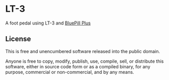 # LT-3

A foot pedal using LT-3 and [BluePill Plus](https://github.com/WeActTC/BluePill-Plus/)

## License

This is free and unencumbered software released into the public domain.

Anyone is free to copy, modify, publish, use, compile, sell, or distribute this software, either in source code form or as a compiled binary, for any purpose, commercial or non-commercial, and by any means.
